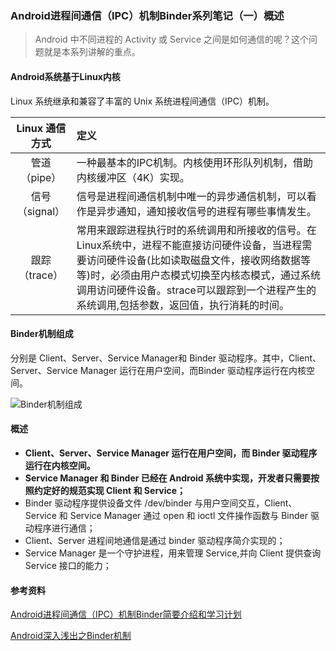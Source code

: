### Android进程间通信（IPC）机制Binder系列笔记（一）概述

> Android 中不同进程的 Activity 或 Service 之间是如何通信的呢？这个问题就是本系列讲解的重点。

#### Android系统基于Linux内核

Linux 系统继承和兼容了丰富的 Unix 系统进程间通信（IPC）机制。

Linux 通信方式|定义
:--:|:---
管道（pipe）|一种最基本的IPC机制。内核使用环形队列机制，借助内核缓冲区（4K）实现。
信号（signal）|信号是进程间通信机制中唯一的异步通信机制，可以看作是异步通知，通知接收信号的进程有哪些事情发生。
跟踪（trace）|常用来跟踪进程执行时的系统调用和所接收的信号。在Linux系统中，进程不能直接访问硬件设备，当进程需要访问硬件设备(比如读取磁盘文件，接收网络数据等等)时，必须由用户态模式切换至内核态模式，通过系统调用访问硬件设备。strace可以跟踪到一个进程产生的系统调用,包括参数，返回值，执行消耗的时间。

#### Binder机制组成

分别是 Client、Server、Service Manager和 Binder 驱动程序。其中，Client、Server、Service Manager 运行在用户空间，而Binder 驱动程序运行在内核空间。

<img style="margin-left:auto; margin-right:auto; display:block" src="http://baihonghua.cn/Binder%E8%BF%9B%E7%A8%8B%E9%97%B4%E9%80%9A%E4%BF%A1.png" alt="Binder机制组成">

#### 概述

- **Client、Server、Service Manager 运行在用户空间，而 Binder 驱动程序运行在内核空间。**
- **Service Manager 和 Binder 已经在 Android 系统中实现，开发者只需要按照约定好的规范实现 Client 和 Service；**
- Binder 驱动程序提供设备文件 /dev/binder 与用户空间交互，Client、Service 和 Service Manager 通过 open 和 ioctl 文件操作函数与 Binder 驱动程序进行通信；
- Client、Server 进程间地通信是通过 binder 驱动程序简介实现的；
- Service Manager 是一个守护进程，用来管理 Service,并向 Client 提供查询 Service 接口的能力；

#### 参考资料

[Android进程间通信（IPC）机制Binder简要介绍和学习计划](https://blog.csdn.net/luoshengyang/article/details/6618363)

[Android深入浅出之Binder机制](https://www.cnblogs.com/innost/archive/2011/01/09/1931456.html)



